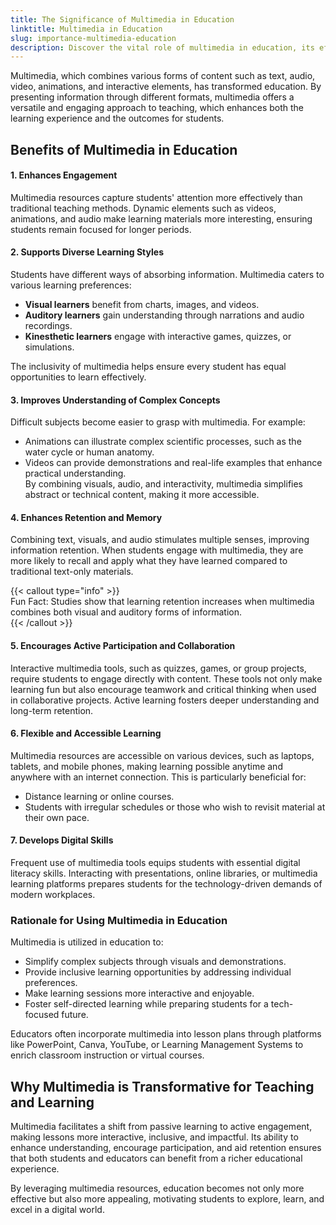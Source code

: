 ```yaml
---
title: The Significance of Multimedia in Education
linktitle: Multimedia in Education
slug: importance-multimedia-education
description: Discover the vital role of multimedia in education, its effectiveness in engaging students, supporting diverse learning styles, and enhancing understanding and retention.
---
```


Multimedia, which combines various forms of content such as text, audio, video, animations, and interactive elements, has transformed education. By presenting information through different formats, multimedia offers a versatile and engaging approach to teaching, which enhances both the learning experience and the outcomes for students.

## Benefits of Multimedia in Education

#### 1. Enhances Engagement

Multimedia resources capture students' attention more effectively than traditional teaching methods. Dynamic elements such as videos, animations, and audio make learning materials more interesting, ensuring students remain focused for longer periods.

#### 2. Supports Diverse Learning Styles

Students have different ways of absorbing information. Multimedia caters to various learning preferences:

- **Visual learners** benefit from charts, images, and videos.
- **Auditory learners** gain understanding through narrations and audio recordings.
- **Kinesthetic learners** engage with interactive games, quizzes, or simulations.

The inclusivity of multimedia helps ensure every student has equal opportunities to learn effectively.

#### 3. Improves Understanding of Complex Concepts

Difficult subjects become easier to grasp with multimedia. For example:

- Animations can illustrate complex scientific processes, such as the water cycle or human anatomy.
- Videos can provide demonstrations and real-life examples that enhance practical understanding.  
  By combining visuals, audio, and interactivity, multimedia simplifies abstract or technical content, making it more accessible.

#### 4. Enhances Retention and Memory

Combining text, visuals, and audio stimulates multiple senses, improving information retention. When students engage with multimedia, they are more likely to recall and apply what they have learned compared to traditional text-only materials.

{{< callout type="info" >}}  
Fun Fact: Studies show that learning retention increases when multimedia combines both visual and auditory forms of information.  
{{< /callout >}}

#### 5. Encourages Active Participation and Collaboration

Interactive multimedia tools, such as quizzes, games, or group projects, require students to engage directly with content. These tools not only make learning fun but also encourage teamwork and critical thinking when used in collaborative projects. Active learning fosters deeper understanding and long-term retention.

#### 6. Flexible and Accessible Learning

Multimedia resources are accessible on various devices, such as laptops, tablets, and mobile phones, making learning possible anytime and anywhere with an internet connection. This is particularly beneficial for:

- Distance learning or online courses.
- Students with irregular schedules or those who wish to revisit material at their own pace.

#### 7. Develops Digital Skills

Frequent use of multimedia tools equips students with essential digital literacy skills. Interacting with presentations, online libraries, or multimedia learning platforms prepares students for the technology-driven demands of modern workplaces.

### Rationale for Using Multimedia in Education

Multimedia is utilized in education to:

- Simplify complex subjects through visuals and demonstrations.
- Provide inclusive learning opportunities by addressing individual preferences.
- Make learning sessions more interactive and enjoyable.
- Foster self-directed learning while preparing students for a tech-focused future.

Educators often incorporate multimedia into lesson plans through platforms like PowerPoint, Canva, YouTube, or Learning Management Systems to enrich classroom instruction or virtual courses.

## Why Multimedia is Transformative for Teaching and Learning

Multimedia facilitates a shift from passive learning to active engagement, making lessons more interactive, inclusive, and impactful. Its ability to enhance understanding, encourage participation, and aid retention ensures that both students and educators can benefit from a richer educational experience.

By leveraging multimedia resources, education becomes not only more effective but also more appealing, motivating students to explore, learn, and excel in a digital world.
